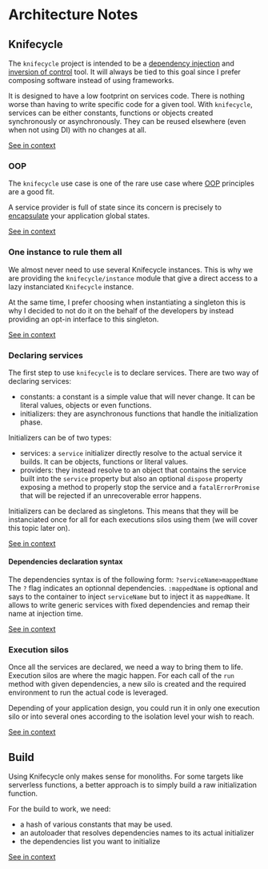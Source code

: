 [//]: # ( )
[//]: # (This file is automatically generated by the `jsarch`)
[//]: # (module. Do not change it elsewhere, changes would)
[//]: # (be overriden.)
[//]: # ( )
# Architecture Notes



## Knifecycle

The `knifecycle` project is intended to be a [dependency
 injection](https://en.wikipedia.org/wiki/Dependency_injection)
 and [inversion of control](https://en.wikipedia.org/wiki/Inversion_of_control)
 tool. It will always be tied to this goal since I prefer
 composing software instead of using frameworks.

It is designed to have a low footprint on services code.
 There is nothing worse than having to write specific code for
 a given tool. With `knifecycle`, services can be either constants,
 functions or objects created synchronously or asynchronously. They
 can be reused elsewhere (even when not using DI) with no changes
 at all.

[See in context](./src/index.js#L49-L63)



### OOP

The `knifecycle` use case is one of the rare use case where
 [OOP](https://en.wikipedia.org/wiki/Object-oriented_programming)
 principles are a good fit.

A service provider is full of state since its concern is
 precisely to
 [encapsulate](https://en.wikipedia.org/wiki/Encapsulation_(computer_programming))
 your application global states.

[See in context](./src/index.js#L65-L74)



### One instance to rule them all

We almost never need to use several Knifecycle instances.
 This is why we are providing the `knifecycle/instance`
 module that give a direct access to a lazy instanciated
 `Knifecycle` instance.

At the same time, I prefer choosing when instantiating a
 singleton this is why I decided to not do it on the behalf
 of the developers by instead providing an opt-in interface
 to this singleton.

[See in context](./src/instance.js#L1-L12)



### Declaring services

The first step to use `knifecycle` is to declare
 services. There are two way of declaring services:
- constants: a constant is a simple value that will
 never change. It can be literal values, objects
 or even functions.
- initializers: they are asynchronous functions
 that handle the initialization phase.

Initializers can be of two types:
- services: a `service` initializer directly
 resolve to the actual service it builds. It can
 be objects, functions or literal values.
- providers: they instead resolve to an object that
 contains the service built into the `service` property
 but also an optional `dispose` property exposing a
 method to properly stop the service and a
 `fatalErrorPromise` that will be rejected if an
 unrecoverable error happens.

 Initializers can be declared as singletons. This means
  that they will be instanciated once for all for each
  executions silos using them (we will cover this
  topic later on).

[See in context](./src/index.js#L150-L175)



#### Dependencies declaration syntax

The dependencies syntax is of the following form:
 `?serviceName>mappedName`
The `?` flag indicates an optionnal dependencies.
 `:mappedName` is optional and says to the container to
 inject `serviceName` but to inject it as `mappedName`.
 It allows to write generic services with fixed
 dependencies and remap their name at injection time.

[See in context](./src/util.js#L367-L376)



### Execution silos

Once all the services are declared, we need a way to bring
 them to life. Execution silos are where the magic happen.
 For each call of the `run` method with given dependencies,
 a new silo is created and the required environment to
 run the actual code is leveraged.

Depending of your application design, you could run it
 in only one execution silo or into several ones
 according to the isolation level your wish to reach.

[See in context](./src/index.js#L489-L499)



## Build

Using Knifecycle only makes sense for
 monoliths. For some targets like
 serverless functions, a better
 approach is to simply build a raw
 initialization function.

For the build to work, we need:
- a hash of various constants that may be
 used.
- an autoloader that resolves dependencies
 names to its actual initializer
- the dependencies list you want to
 initialize

[See in context](./src/build.js#L4-L19)

